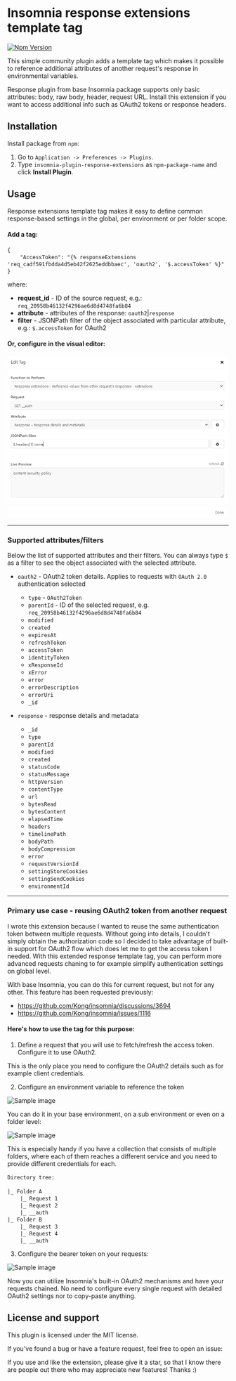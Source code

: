 # Insomnia response extensions template tag

[![Npm Version](https://img.shields.io/npm/v/insomnia-plugin-response-extensions.svg)](https://npmjs.com/package/insomnia-plugin-response)

This simple community plugin adds a template tag which makes it possible to reference additional attributes of another request's response in environmental variables.

Response plugin from base Insomnia package supports only basic attributes: body, raw body, header, request URL. Install this extension if you want to access additional info such as OAuth2 tokens or response headers.

## Installation

Install package from `npm`:

1. Go to `Application -> Preferences -> Plugins`.
2. Type `insomnia-plugin-response-extensions` as `npm-package-name` and click **Install Plugin**.

## Usage

Response extensions template tag makes it easy to define common response-based settings in the global, per environment or per folder scope.

#### **Add a tag:**
```
{
    "AccessToken": "{% responseExtensions 'req_cadf591fbdda4d5eb42f2625eddbbaec', 'oauth2', '$.accessToken' %}"
}
```

where:
* **request_id** - ID of the source request, e.g.: `req_20958b46132f4296ae6d8d4748fa6b84`
* **attribute** - attributes of the response: `oauth2`|`response`
* **filter** - JSONPath filter of the object associated with particular attribute, e.g.: `$.accessToken` for OAuth2

#### **Or, configure in the visual editor:**
![Sample image](https://raw.githubusercontent.com/vajsm/insomnia-plugin-response-extensions/main/assets/img03.png)

---

### Supported attributes/filters

Below the list of supported attributes and their filters. You can always type `$` as a filter to see the object associated with the selected attribute.

* `oauth2` - OAuth2 token details. Applies to requests with `OAuth 2.0` authentication selected
    - `type` - `OAuth2Token`
    - `parentId` - ID of the selected request, e.g. `req_20958b46132f4296ae6d8d4748fa6b84`
    - `modified`
    - `created`
    - `expiresAt`
    - `refreshToken`
    - `accessToken`
    - `identityToken`
    - `xResponseId`
    - `xError`
    - `error`
    - `errorDescription`
    - `errorUri`
    - `_id`

* `response` - response details and metadata
    - `_id`
    - `type`
    - `parentId`
    - `modified`
    - `created`
    - `statusCode`
    - `statusMessage`
    - `httpVersion`
    - `contentType`
    - `url`
    - `bytesRead`
    - `bytesContent`
    - `elapsedTime`
    - `headers`
    - `timelinePath`
    - `bodyPath`
    - `bodyCompression`
    - `error`
    - `requestVersionId`
    - `settingStoreCookies`
    - `settingSendCookies`
    - `environmentId`

---

### Primary use case - reusing OAuth2 token from another request

I wrote this extension because I wanted to reuse the same authentication token between multiple requests. Without going into details, I couldn't simply obtain the authorization code so I decided to take advantage of built-in support for OAuth2 flow which does let me to get the access token I needed. With this extended response template tag, you can perform more advanced requests chaning to for example simplify authentication settings on global level.

With base Insomnia, you can do this for current request, but not for any other. This feature has been requested previously:
* https://github.com/Kong/insomnia/discussions/3694 
* https://github.com/Kong/insomnia/issues/1116

#### Here's how to use the tag for this purpose:

1. Define a request that you will use to fetch/refresh the access token. Configure it to use OAuth2.

This is the only place you need to configure the OAuth2 details such as for example client credentials.

2. Configure an environment variable to reference the token

![Sample image](https://raw.githubusercontent.com/vajsm/insomnia-plugin-response-extensions/main/assets/img/img01.png)

You can do it in your base environment, on a sub environment or even on a folder level:

![Sample image](https://raw.githubusercontent.com/vajsm/insomnia-plugin-response-extensions/main/assets/img/img02.png)

This is especially handy if you have a collection that consists of multiple folders, where each of them reaches a different service and you need to provide different credentials for each. 

```
Directory tree:

|_ Folder A
    |_ Request 1
    |_ Request 2
    |_ __auth
|_ Folder B
    |_ Request 3
    |_ Request 4
    |_ __auth
```

3. Configure the bearer token on your requests:

![Sample image](https://raw.githubusercontent.com/vajsm/insomnia-plugin-response-extensions/main/assets/img/img04.png)

Now you can utilize Insomnia's built-in OAuth2 mechanisms and have your requests chained. No need to configure every single request with detailed OAuth2 settings nor to copy-paste anything.

## License and support

This plugin is licensed under the MIT license.

If you've found a bug or have a feature request, feel free to open an issue: 

If you use and like the extension, please give it a star, so that I know there are people out there who may appreciate new features! Thanks :)
